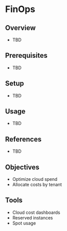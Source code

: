 # FinOps

## Overview
- TBD

## Prerequisites
- TBD

## Setup
- TBD

## Usage
- TBD

## References
- TBD


## Objectives
- Optimize cloud spend
- Allocate costs by tenant

## Tools
- Cloud cost dashboards
- Reserved instances
- Spot usage
